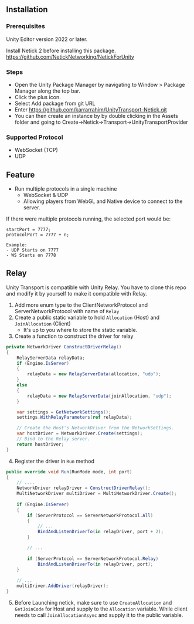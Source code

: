 ## Installation

### Prerequisites

Unity Editor version 2022 or later.

Install Netick 2 before installing this package.
https://github.com/NetickNetworking/NetickForUnity

### Steps

- Open the Unity Package Manager by navigating to Window > Package Manager along the top bar.
- Click the plus icon.
- Select Add package from git URL
- Enter https://github.com/karrarrahim/UnityTransport-Netick.git
- You can then create an instance by by double clicking in the Assets folder and going to Create->Netick->Transport->UnityTransportProvider

### Supported Protocol
- WebSocket (TCP)
- UDP

## Feature
- Run multiple protocols in a single machine
  - WebSocket & UDP
  - Allowing players from WebGL and Native device to connect to the server.

If there were multiple protocols running, the selected port would be:
```
startPort = 7777;
protocolPort = 7777 + n;

Example:
- UDP Starts on 7777
- WS Starts on 7778
```

## Relay
Unity Transport is compatible with Unity Relay. You have to clone this repo and modify it by yourself to make it compatible with Relay.

1. Add more enum type to the ClientNetworkProtocol and ServerNetworkProtocol with name of `Relay`
2. Create a public static variable to hold `Allocation` (Host) and `JoinAllocation` (Client)
   - It's up to you where to store the static variable.
4. Create a function to construct the driver for relay
```cs
private NetworkDriver ConstructDriverRelay()
{
    RelayServerData relayData;
    if (Engine.IsServer)
    {
        relayData = new RelayServerData(allocation, "udp");
    }
    else
    {
        relayData = new RelayServerData(joinAllocation, "udp");
    }

    var settings = GetNetworkSettings();
    settings.WithRelayParameters(ref relayData);

    // Create the Host's NetworkDriver from the NetworkSettings.
    var hostDriver = NetworkDriver.Create(settings);
    // Bind to the Relay server.
    return hostDriver;
}
```
4. Register the driver in `Run` method
```cs
public override void Run(RunMode mode, int port)
{
	// ....
	NetworkDriver relayDriver = ConstructDriverRelay();
	MultiNetworkDriver multiDriver = MultiNetworkDriver.Create();
 
	if (Engine.IsServer)
	{
		if (ServerProtocol == ServerNetworkProtocol.All)
		{
			// ...
			BindAndListenDriverTo(in relayDriver, port + 2);
		}

		// ...
 
		if (ServerProtocol == ServerNetworkProtocol.Relay)
			BindAndListenDriverTo(in relayDriver, port);
	}
 
	// ...
	multiDriver.AddDriver(relayDriver);
}
```
5. Before Launching netick, make sure to use `CreateAllocation` and `GetJoinCode` for Host and supply to the `Allocation` variable. While client needs to call `JoinAllocationAsync` and supply it to the public variable.


